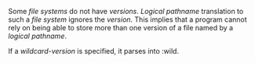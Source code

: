  



Some *file systems* do not have *versions*. *Logical pathname* translation to such a *file system* ignores the *version*. This implies that a program cannot rely on being able to store more than one version of a file named by a *logical pathname*. 



If a *wildcard-version* is specified, it parses into :wild. 



